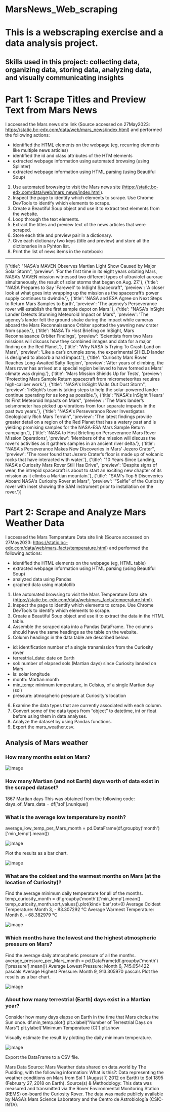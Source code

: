 # MarsNews_Web_scraping

# This is a webscraping exercise and a data analysis project.
## Skills used in this project: collecting data, organizing data, storing data, analyzing data, and visually communicating insights

# Part 1: Scrape Titles and Preview Text from Mars News
I accessed the Mars news site link (Source accessed on 27May2023:  https://static.bc-edx.com/data/web/mars_news/index.html) and performed the following actions:
-	identified the HTML elements on the webpage (eg, recurring elements like multiple news articles)
-	identified the id and class attributes of the HTM elements
-	extracted webpage information using automated browsing (using Splinter)
-	extracted webpage information using HTML parsing (using Beautiful Soup)

1.	Use automated browsing to visit the Mars news site (https://static.bc-edx.com/data/web/mars_news/index.html). 
2.	Inspect the page to identify which elements to scrape. Use Chrome DevTools to identify which elements to scrape.  
3.	Create a Beautiful Soup object and use it to extract text elements from the website.
4.	Loop through the text elements.
5.	Extract the titles and preview text of the news articles that were scraped. 
6.	Store each title and preview pair in a dictionary.
7.	Give each dictionary two keys (title and preview) and store all the dictionaries in a Pyhton list.
8.	Print the list of news items in the notebook:
---------------------------------------
[{'title': "NASA's MAVEN Observes Martian Light Show Caused by Major Solar Storm",
  'preview': 'For the first time in its eight years orbiting Mars, NASA’s MAVEN mission witnessed two different types of ultraviolet aurorae simultaneously, the result of solar storms that began on Aug. 27.'},
 {'title': "NASA Prepares to Say 'Farewell' to InSight Spacecraft",
  'preview': 'A closer look at what goes into wrapping up the mission as the spacecraft’s power supply continues to dwindle.'},
 {'title': 'NASA and ESA Agree on Next Steps to Return Mars Samples to Earth',
  'preview': 'The agency’s Perseverance rover will establish the first sample depot on Mars.'},
 {'title': "NASA's InSight Lander Detects Stunning Meteoroid Impact on Mars",
  'preview': 'The agency’s lander felt the ground shake during the impact while cameras aboard the Mars Reconnaissance Orbiter spotted the yawning new crater from space.'},
 {'title': 'NASA To Host Briefing on InSight, Mars Reconnaissance Orbiter Findings',
  'preview': 'Scientists from two Mars missions will discuss how they combined images and data for a major finding on the Red Planet.'},
 {'title': 'Why NASA Is Trying To Crash Land on Mars',
  'preview': 'Like a car’s crumple zone, the experimental SHIELD lander is designed to absorb a hard impact.'},
 {'title': 'Curiosity Mars Rover Reaches Long-Awaited Salty Region',
  'preview': 'After years of climbing, the Mars rover has arrived at a special region believed to have formed as Mars’ climate was drying.'},
 {'title': 'Mars Mission Shields Up for Tests',
  'preview': 'Protecting Mars Sample Return spacecraft from micrometeorites requires high-caliber work.'},
 {'title': "NASA's InSight Waits Out Dust Storm",
  'preview': 'InSight’s team is taking steps to help the solar-powered lander continue operating for as long as possible.'},
 {'title': "NASA's InSight 'Hears' Its First Meteoroid Impacts on Mars",
  'preview': 'The Mars lander’s seismometer has picked up vibrations from four separate impacts in the past two years.'},
 {'title': "NASA's Perseverance Rover Investigates Geologically Rich Mars Terrain",
  'preview': 'The latest findings provide greater detail on a region of the Red Planet that has a watery past and is yielding promising samples for the NASA-ESA Mars Sample Return campaign.'},
 {'title': 'NASA to Host Briefing on Perseverance Mars Rover Mission Operations',
  'preview': 'Members of the mission will discuss the rover’s activities as it gathers samples in an ancient river delta.'},
 {'title': "NASA's Perseverance Makes New Discoveries in Mars' Jezero Crater",
  'preview': 'The rover found that Jezero Crater’s floor is made up of volcanic rocks that have interacted with water.'},
 {'title': "10 Years Since Landing, NASA's Curiosity Mars Rover Still Has Drive",
  'preview': 'Despite signs of wear, the intrepid spacecraft is about to start an exciting new chapter of its mission as it climbs a Martian mountain.'},
 {'title': "SAM's Top 5 Discoveries Aboard NASA's Curiosity Rover at Mars",
  'preview': '“Selfie” of the Curiosity rover with inset showing the SAM instrument prior to installation on the rover.'}]
  
# Part 2: Scrape and Analyze Mars Weather Data
I accessed the Mars Temperature Data site link (Source accessed on 27May2023:  https://static.bc-edx.com/data/web/mars_facts/temperature.html) and performed the following actions:
-	identified the HTML elements on the webpage (eg, HTML table)
-	extracted webpage information using HTML parsing (using Beautiful Soup)
-	analyzed data using Pandas
-	graphed data using matplotlib

1.	Use automated browsing to visit the Mars Temperature Data site (https://static.bc-edx.com/data/web/mars_facts/temperature.html). 
2.	Inspect the page to identify which elements to scrape. Use Chrome DevTools to identify which elements to scrape.  
3.	Create a Beautiful Soup object and use it to extract the data in the HTML table.
4.	Assemble the scraped data into a Pandas DataFrame. The columns should have the same headings as the table on the website. 
5.	Column headings in the data table are described below:
- id: identification number of a single transmission from the Curiosity rover
- terrestrial_date: date on Earth
- sol: number of elapsed sols (Martian days) since Curiosity landed on Mars
- ls: solar longitude
- month: Martian month
- min_temp: minimum temperature, in Celsius, of a single Martian day (sol)
- pressure: atmospheric pressure at Curiosity's location
6.	Examine the data types that are currently associated with each column. 
7.	Convert some of the data types from “object” to datetime, int or float before using them in data analyses. 
8.	Analyze the dataset by using Pandas functions.
9.	Export the mars_weather.csv. 

## Analysis of Mars weather
### How many months exist on Mars?
 ![image](https://github.com/CMccormick0003/MarsNews_Web_scraping/assets/120672518/44357d65-b87c-40fe-bb16-52fe0db511c2)

### How many Martian (and not Earth) days worth of data exist in the scraped dataset?
1867 Martian days
This was obtained from the following code:
days_of_Mars_data = df['sol'].nunique()

### What is the average low temperature by month?
average_low_temp_per_Mars_month = pd.DataFrame(df.groupby('month')['min_temp'].mean())

![image](https://github.com/CMccormick0003/MarsNews_Web_scraping/assets/120672518/3fdc22f9-0af5-47c9-8c7b-fef42d195722)

Plot the results as a bar chart.

![image](https://github.com/CMccormick0003/MarsNews_Web_scraping/assets/120672518/9cc9b146-74a5-4b0e-ab2a-71755ccd3459)


### What are the coldest and the warmest months on Mars (at the location of Curiosity)? 
Find the average minimum daily temperature for all of the months.
temp_curiosity_month = df.groupby('month')['min_temp'].mean()
temp_curiosity_month.sort_values().plot(kind='bar',rot=0)
Average Coldest Temperature:  Month 3, - 83.307292 °C
Average Warmest Temperature:  Month 8, - 68.382979 °C

![image](https://github.com/CMccormick0003/MarsNews_Web_scraping/assets/120672518/3707a157-514e-4ef1-b429-50cc53da19f0)

### Which months have the lowest and the highest atmospheric pressure on Mars?
Find the average daily atmospheric pressure of all the months.
average_pressure_per_Mars_month = pd.DataFrame(df.groupby('month')['pressure'].mean())
Average Lowest Pressure:  Month 6, 745.054422 pascals
Average Highest Pressure:  Month 9, 913.305970 pascals
Plot the results as a bar chart.

![image](https://github.com/CMccormick0003/MarsNews_Web_scraping/assets/120672518/7c86ca0f-633e-4941-9754-3e98520e3663)

### About how many terrestrial (Earth) days exist in a Martian year?
Consider how many days elapse on Earth in the time that Mars circles the Sun once.
df.min_temp.plot()
plt.xlabel("Number of Terrestrial Days on Mars")
plt.ylabel('Minimum Temperature (C)')
plt.show

Visually estimate the result by plotting the daily minimum temperature.

![image](https://github.com/CMccormick0003/MarsNews_Web_scraping/assets/120672518/70f0e29f-a588-4141-848e-c12f0fb3a6b8)

Export the DataFrame to a CSV file.

Mars Data Source:
Mars Weather data shared on data.world by The Pudding, with the following information:
What is this?: Data representing the weather conditions on Mars from Sol 1 (August 7, 2012 on Earth) to Sol 1895 (February 27, 2018 on Earth).
Source(s) & Methodology: This data was measured and transmitted via the Rover Environmental Monitoring Station (REMS) on-board the Curiosity Rover. The data was made publicly available by NASA’s Mars Science Laboratory and the Centro de Astrobiología (CSIC-INTA). 

